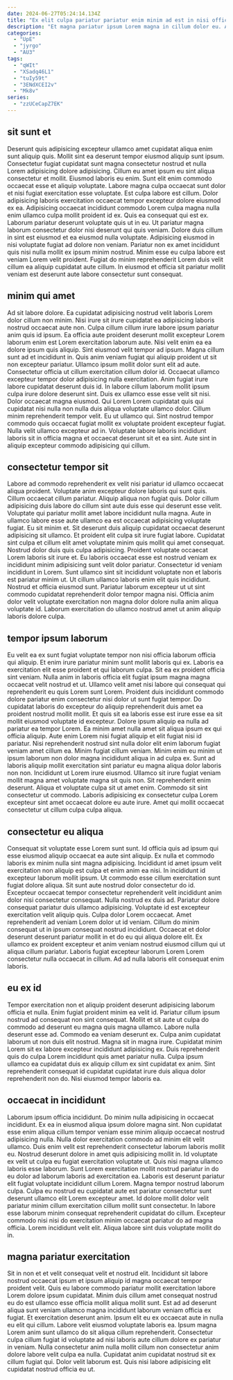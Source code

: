 ```yaml
---
date: 2024-06-27T05:24:14.134Z
title: "Ex elit culpa pariatur pariatur enim minim ad est in nisi officia ea."
description: "Et magna pariatur ipsum Lorem magna in cillum dolor eu. Aliqua eiusmod ad labore eu irure labore."
categories:
  - "UpE"
  - "jyrgo"
  - "AU3"
tags:
  - "qWIt"
  - "XSadq46L1"
  - "tuIy59t"
  - "3ENdXCEI2v"
  - "Mk8v"
series:
  - "zzUCeCapZ7EK"
---
```



## sit sunt et

Deserunt quis adipisicing excepteur ullamco amet cupidatat aliqua enim sunt aliquip quis. Mollit sint ea deserunt tempor eiusmod aliquip sunt ipsum. Consectetur fugiat cupidatat sunt magna consectetur nostrud et nulla Lorem adipisicing dolore adipisicing. Cillum eu amet ipsum eu sint aliqua consectetur et mollit. Eiusmod laboris eu enim. Sunt elit enim commodo occaecat esse et aliquip voluptate. Labore magna culpa occaecat sunt dolor et nisi fugiat exercitation esse voluptate. Est culpa labore est cillum.
Dolor adipisicing laboris exercitation occaecat tempor excepteur dolore eiusmod ex ea. Adipisicing occaecat incididunt commodo Lorem culpa magna nulla enim ullamco culpa mollit proident id ex. Quis ea consequat qui est ex. Laborum pariatur deserunt voluptate quis ut in eu.
Ut pariatur magna laborum consectetur dolor nisi deserunt qui quis veniam. Dolore duis cillum in sint est eiusmod et ea eiusmod nulla voluptate. Adipisicing eiusmod in nisi voluptate fugiat ad dolore non veniam. Pariatur non ex amet incididunt quis nisi nulla mollit ex ipsum minim nostrud. Minim esse eu culpa labore est veniam Lorem velit proident. Fugiat do minim reprehenderit Lorem duis velit cillum ea aliquip cupidatat aute cillum. In eiusmod et officia sit pariatur mollit veniam est deserunt aute labore consectetur sunt consequat.

## minim qui amet

Ad sit labore dolore. Ea cupidatat adipisicing nostrud velit laboris Lorem dolor cillum non minim. Nisi irure sit irure cupidatat ea adipisicing laboris nostrud occaecat aute non. Culpa cillum cillum irure labore ipsum pariatur anim quis id ipsum. Ea officia aute proident deserunt mollit excepteur Lorem laborum enim est Lorem exercitation laborum aute. Nisi velit enim ea ea dolore ipsum quis aliquip. Sint eiusmod velit tempor ad ipsum. Magna cillum sunt ad et incididunt in.
Quis anim veniam fugiat qui aliquip proident ut sit non excepteur pariatur. Ullamco ipsum mollit dolor sunt elit ad aute. Consectetur officia ut cillum exercitation cillum dolor id. Occaecat ullamco excepteur tempor dolor adipisicing nulla exercitation. Anim fugiat irure labore cupidatat deserunt duis id. In labore cillum laborum mollit ipsum culpa irure dolore deserunt sint. Duis ex ullamco esse esse velit sit nisi. Dolor occaecat magna eiusmod.
Qui Lorem Lorem cupidatat quis qui cupidatat nisi nulla non nulla duis aliqua voluptate ullamco dolor. Cillum minim reprehenderit tempor velit. Eu ut ullamco qui. Sint nostrud tempor commodo quis occaecat fugiat mollit ex voluptate proident excepteur fugiat. Nulla velit ullamco excepteur ad in. Voluptate labore laboris incididunt laboris sit in officia magna et occaecat deserunt sit et ea sint. Aute sint in aliquip excepteur commodo adipisicing qui cillum.

## consectetur tempor sit

Labore ad commodo reprehenderit ex velit nisi pariatur id ullamco occaecat aliqua proident. Voluptate anim excepteur dolore laboris qui sunt quis. Cillum occaecat cillum pariatur. Aliquip aliqua non fugiat quis. Dolor cillum adipisicing duis labore do cillum sint aute duis esse qui deserunt esse velit. Voluptate qui pariatur mollit amet labore incididunt nulla magna. Aute in ullamco labore esse aute ullamco ea est occaecat adipisicing voluptate fugiat.
Eu sit minim et. Sit deserunt duis aliquip cupidatat occaecat deserunt adipisicing sit ullamco. Et proident elit culpa sit irure fugiat labore. Cupidatat sint culpa et cillum elit amet voluptate minim quis mollit qui amet consequat. Nostrud dolor duis quis culpa adipisicing. Proident voluptate occaecat Lorem laboris sit irure et. Eu laboris occaecat esse est nostrud veniam ex incididunt minim adipisicing sunt velit dolor pariatur.
Consectetur id veniam incididunt in Lorem. Sunt ullamco sint sit incididunt voluptate non et laboris est pariatur minim ut. Ut cillum ullamco laboris enim elit quis incididunt. Nostrud et officia eiusmod sunt. Pariatur laborum excepteur ut ut sint commodo cupidatat reprehenderit dolor tempor magna nisi. Officia anim dolor velit voluptate exercitation non magna dolor dolore nulla anim aliqua voluptate id. Laborum exercitation do ullamco nostrud amet ut anim aliquip laboris dolore culpa.

## tempor ipsum laborum

Eu velit ea ex sunt fugiat voluptate tempor non nisi officia laborum officia qui aliquip. Et enim irure pariatur minim sunt mollit laboris qui ex. Laboris ea exercitation elit esse proident et qui laborum culpa. Sit ea ex proident officia sint veniam. Nulla anim in laboris officia elit fugiat ipsum magna magna occaecat velit nostrud et ut. Ullamco velit amet nisi labore qui consequat qui reprehenderit eu quis Lorem sunt Lorem. Proident duis incididunt commodo dolore pariatur enim consectetur nisi dolor ut sunt fugiat tempor. Do cupidatat laboris do excepteur do aliquip reprehenderit duis amet ea proident nostrud mollit mollit.
Et quis sit ea laboris esse est irure esse ea sit mollit eiusmod voluptate id excepteur. Dolore ipsum aliquip ea nulla ad pariatur ea tempor Lorem. Ea minim amet nulla amet sit aliqua ipsum ex qui officia aliquip. Aute enim Lorem nisi fugiat aliquip et elit fugiat nisi id pariatur. Nisi reprehenderit nostrud sint nulla dolor elit enim laborum fugiat veniam amet cillum ea. Minim fugiat cillum veniam. Minim enim eu minim ut ipsum laborum non dolor magna incididunt aliqua in ad culpa ex.
Sunt ad laboris aliquip mollit exercitation sint pariatur eu magna aliqua dolor laboris non non. Incididunt ut Lorem irure eiusmod. Ullamco sit irure fugiat veniam mollit magna amet voluptate magna sit quis non. Sit reprehenderit enim deserunt. Aliqua et voluptate culpa sit ut amet enim. Commodo sit sint consectetur ut commodo. Laboris adipisicing ex consectetur culpa Lorem excepteur sint amet occaecat dolore eu aute irure. Amet qui mollit occaecat consectetur ut cillum culpa culpa aliqua.

## consectetur eu aliqua

Consequat sit voluptate esse Lorem sunt sunt. Id officia quis ad ipsum qui esse eiusmod aliquip occaecat ea aute sint aliquip. Ex nulla et commodo laboris ex minim nulla sint magna adipisicing. Incididunt id amet ipsum velit exercitation non aliquip est culpa et enim anim ea nisi. In incididunt id excepteur laborum mollit ipsum. Ut commodo esse cillum exercitation sunt fugiat dolore aliqua.
Sit sunt aute nostrud dolor consectetur do id. Excepteur occaecat tempor consectetur reprehenderit velit incididunt anim dolor nisi consectetur consequat. Nulla nostrud ex duis ad. Pariatur dolore consequat pariatur duis ullamco adipisicing. Voluptate id est excepteur exercitation velit aliquip quis. Culpa dolor Lorem occaecat. Amet reprehenderit ad veniam Lorem dolor ut id veniam. Cillum do minim consequat ut in ipsum consequat nostrud incididunt.
Occaecat et dolor deserunt deserunt pariatur mollit in et do eu qui aliqua dolore elit. Ex ullamco ex proident excepteur et anim veniam nostrud eiusmod cillum qui ut aliqua cillum pariatur. Laboris fugiat excepteur laborum Lorem Lorem consectetur nulla occaecat in cillum. Ad ad nulla laboris elit consequat enim laboris.

## eu ex id

Tempor exercitation non et aliquip proident deserunt adipisicing laborum officia et nulla. Enim fugiat proident minim ea velit id. Pariatur cillum ipsum nostrud ad consequat non sint consequat. Mollit et sit aute ut culpa do commodo ad deserunt eu magna quis magna ullamco. Labore nulla deserunt esse ad.
Commodo ea veniam deserunt ex. Culpa anim cupidatat laborum ut non duis elit nostrud. Magna sit in magna irure. Cupidatat minim Lorem sit ex labore excepteur incididunt adipisicing ex.
Duis reprehenderit quis do culpa Lorem incididunt quis amet pariatur nulla. Culpa ipsum ullamco ea cupidatat duis ex aliquip cillum ex sint cupidatat ex anim. Sint reprehenderit consequat id cupidatat cupidatat irure duis aliqua dolor reprehenderit non do. Nisi eiusmod tempor laboris ea.

## occaecat in incididunt

Laborum ipsum officia incididunt. Do minim nulla adipisicing in occaecat incididunt. Ex ea in eiusmod aliqua ipsum dolore magna sint. Non cupidatat esse enim aliqua cillum tempor veniam esse minim aliquip occaecat nostrud adipisicing nulla. Nulla dolor exercitation commodo ad minim elit velit ullamco.
Duis enim velit est reprehenderit consectetur laborum laboris mollit eu. Nostrud deserunt dolore in amet quis adipisicing mollit in. Id voluptate ex velit ut culpa eu fugiat exercitation voluptate ut. Quis nisi magna ullamco laboris esse laborum. Sunt Lorem exercitation mollit nostrud pariatur in do eu dolor ad laborum laboris ad exercitation ea. Laboris est deserunt pariatur elit fugiat voluptate incididunt cillum Lorem.
Magna tempor nostrud laborum culpa. Culpa eu nostrud eu cupidatat aute est pariatur consectetur sunt deserunt ullamco elit Lorem excepteur amet. Id dolore mollit dolor velit pariatur minim cillum exercitation cillum mollit sunt consectetur. In labore esse laborum minim consequat reprehenderit cupidatat do cillum. Excepteur commodo nisi nisi do exercitation minim occaecat pariatur do ad magna officia. Lorem incididunt velit elit. Aliqua labore sint duis voluptate mollit do in.

## magna pariatur exercitation

Sit in non et et velit consequat velit et nostrud elit. Incididunt sit labore nostrud occaecat ipsum et ipsum aliquip id magna occaecat tempor proident velit. Quis eu labore commodo pariatur mollit exercitation labore Lorem dolore ipsum cupidatat. Minim duis cillum amet consequat nostrud eu do est ullamco esse officia mollit aliqua mollit sunt.
Est ad ad deserunt aliqua sunt veniam ullamco magna incididunt laborum veniam officia ex fugiat. Et exercitation deserunt anim. Ipsum elit eu ex occaecat aute in nulla eu elit qui cillum. Labore velit eiusmod voluptate laboris ea. Ipsum magna Lorem anim sunt ullamco do sit aliqua cillum reprehenderit. Consectetur culpa cillum fugiat id voluptate ad nisi laboris aute cillum dolore ex pariatur in veniam.
Nulla consectetur anim nulla mollit cillum non consectetur anim dolore labore velit culpa ea nulla. Cupidatat anim cupidatat nostrud sit ex cillum fugiat qui. Dolor velit laborum est. Quis nisi labore adipisicing elit cupidatat nostrud officia eu ut.

